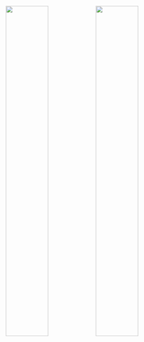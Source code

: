 <p align="center">
  <img width="48%" src="https://github-readme-stats.vercel.app/api?username=aramase&show_icons=true&theme=tokyonight" />
  <img width="48%" src="https://github-readme-streak-stats.herokuapp.com/?user=aramase&theme=tokyonight" />
</p>
